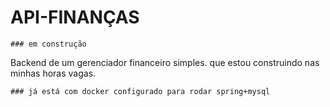 # API-FINANÇAS

    ### em construção
Backend de um gerenciador financeiro simples.
que estou construindo nas minhas horas vagas.

    ### já está com docker configurado para rodar spring+mysql